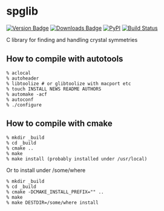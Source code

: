 spglib
======
[![Version Badge](https://anaconda.org/atztogo/spglib/badges/version.svg)](https://anaconda.org/atztogo/spglib)
[![Downloads Badge](https://anaconda.org/atztogo/spglib/badges/downloads.svg)](https://anaconda.org/atztogo/spglib)
[![PyPI](https://img.shields.io/pypi/dm/spglib.svg?maxAge=2592000)](https://pypi.python.org/pypi/spglib)
[![Build Status](https://travis-ci.org/atztogo/spglib.svg?branch=master)](https://travis-ci.org/atztogo/spglib)

C library for finding and handling crystal symmetries

How to compile with autotools
-------------------------------

    % aclocal
    % autoheader
    % libtoolize # or glibtoolize with macport etc
    % touch INSTALL NEWS README AUTHORS
    % automake -acf
    % autoconf
    % ./configure

How to compile with cmake
--------------------------

    % mkdir _build
    % cd _build
    % cmake ..
    % make
    % make install (probably installed under /usr/local)

Or to install under /some/where

    % mkdir _build
    % cd _build
    % cmake -DCMAKE_INSTALL_PREFIX="" ..
    % make
    % make DESTDIR=/some/where install
